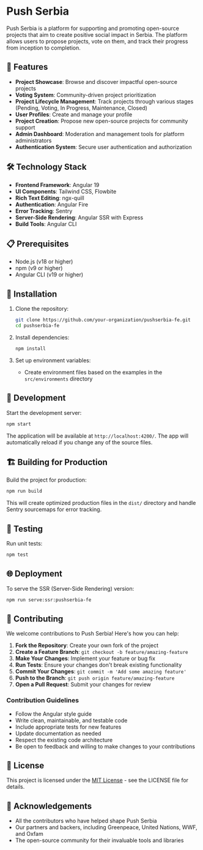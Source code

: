 # Push Serbia

Push Serbia is a platform for supporting and promoting open-source projects that aim to create positive social impact in Serbia. The platform allows users to propose projects, vote on them, and track their progress from inception to completion.

## 🚀 Features

- **Project Showcase**: Browse and discover impactful open-source projects
- **Voting System**: Community-driven project prioritization
- **Project Lifecycle Management**: Track projects through various stages (Pending, Voting, In Progress, Maintenance, Closed)
- **User Profiles**: Create and manage your profile
- **Project Creation**: Propose new open-source projects for community support
- **Admin Dashboard**: Moderation and management tools for platform administrators
- **Authentication System**: Secure user authentication and authorization

## 🛠️ Technology Stack

- **Frontend Framework**: Angular 19
- **UI Components**: Tailwind CSS, Flowbite
- **Rich Text Editing**: ngx-quill
- **Authentication**: Angular Fire
- **Error Tracking**: Sentry
- **Server-Side Rendering**: Angular SSR with Express
- **Build Tools**: Angular CLI

## 📋 Prerequisites

- Node.js (v18 or higher)
- npm (v9 or higher)
- Angular CLI (v19 or higher)

## 🔧 Installation

1. Clone the repository:
   ```bash
   git clone https://github.com/your-organization/pushserbia-fe.git
   cd pushserbia-fe
   ```

2. Install dependencies:
   ```bash
   npm install
   ```

3. Set up environment variables:
   - Create environment files based on the examples in the `src/environments` directory

## 🚦 Development

Start the development server:
```bash
npm start
```

The application will be available at `http://localhost:4200/`. The app will automatically reload if you change any of the source files.

## 🏗️ Building for Production

Build the project for production:
```bash
npm run build
```

This will create optimized production files in the `dist/` directory and handle Sentry sourcemaps for error tracking.

## 🧪 Testing

Run unit tests:
```bash
npm test
```

## 🌐 Deployment

To serve the SSR (Server-Side Rendering) version:
```bash
npm run serve:ssr:pushserbia-fe
```

## 👥 Contributing

We welcome contributions to Push Serbia! Here's how you can help:

1. **Fork the Repository**: Create your own fork of the project
2. **Create a Feature Branch**: `git checkout -b feature/amazing-feature`
3. **Make Your Changes**: Implement your feature or bug fix
4. **Run Tests**: Ensure your changes don't break existing functionality
5. **Commit Your Changes**: `git commit -m 'Add some amazing feature'`
6. **Push to the Branch**: `git push origin feature/amazing-feature`
7. **Open a Pull Request**: Submit your changes for review

### Contribution Guidelines

- Follow the Angular style guide
- Write clean, maintainable, and testable code
- Include appropriate tests for new features
- Update documentation as needed
- Respect the existing code architecture
- Be open to feedback and willing to make changes to your contributions

## 📄 License

This project is licensed under the [MIT License](LICENSE) - see the LICENSE file for details.

## 🙏 Acknowledgements

- All the contributors who have helped shape Push Serbia
- Our partners and backers, including Greenpeace, United Nations, WWF, and Oxfam
- The open-source community for their invaluable tools and libraries

